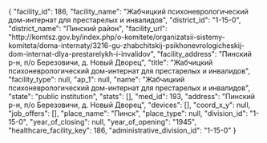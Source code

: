 {
    "facility_id": 186,
    "facility_name": "Жабчицкий психоневрологический дом-интернат для престарелых и инвалидов",
    "district_id": "1-15-0",
    "district_name": "Пинский район",
    "facility_url": "http:\/\/komtsz.gov.by\/index.php\/o-komitete\/organizatsii-sistemy-komiteta\/doma-internaty\/3216-gu-zhabchitskij-psikhonevrologicheskij-dom-internat-dlya-prestarelykh-i-invalidov",
    "facility_address": "Пинский р-н, п\/о Березовичи, д. Новый Дворец",
    "title": "Жабчицкий психоневрологический дом-интернат для престарелых и инвалидов",
    "facility_type": null,
    "ap_1": null,
    "name": "Жабчицкий психоневрологический дом-интернат для престарелых и инвалидов",
    "state": "public institution",
    "stats": [],
    "med_id": 193,
    "address": "Пинский р-н, п\/о Березовичи, д. Новый Дворец",
    "devices": [],
    "coord_x_y": null,
    "job_offers": [],
    "place_name": "Пинск",
    "place_type": null,
    "division_id": "1-15-0",
    "year_of_closing": null,
    "year_of_opening": "1945",
    "healthcare_facility_key": 186,
    "administrative_division_id": "1-15-0"
}